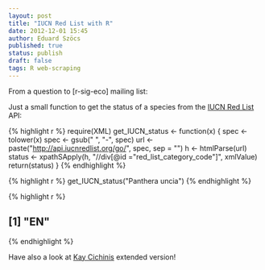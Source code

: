```yaml
---
layout: post
title: "IUCN Red List with R"
date: 2012-12-01 15:45
author: Eduard Szöcs
published: true
status: publish
draft: false
tags: R web-scraping
---
```


From a question to [r-sig-eco] mailing list:

Just a small function to get the status of a species from the [IUCN Red List](http://www.iucnredlist.org/) API:


{% highlight r %}
require(XML)
get_IUCN_status <- function(x) {
    spec <- tolower(x)
    spec <- gsub(" ", "-", spec)
    url <- paste("http://api.iucnredlist.org/go/", spec, sep = "")
    h <- htmlParse(url)
    status <- xpathSApply(h, "//div[@id =\"red_list_category_code\"]", xmlValue)
    return(status)
}
{% endhighlight %}



{% highlight r %}
get_IUCN_status("Panthera uncia")
{% endhighlight %}

{% highlight r %}
## [1] "EN"
{% endhighlight %}


Have also a look at [Kay Cichinis](http://thebiobucket.blogspot.de/2012/06/use-iucn-data-with-r-xpath.html) extended version!